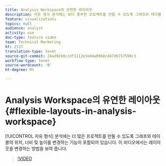 ```yaml
---
title: Analysis Workspace의 유연한 레이아웃
description: 자유 형식 분석에는 보다 풍부한 프로젝트를 만들 수 있도록 그래프와 테이블의 위치, 너비 및 높이를 변경하는 기능이 포함되어 있습니다. 이 비디오에서는 레이아웃을 변경하는 방법을 보여 줍니다.
feature: visualizations
topics: null
audience: analyst
activity: use
doc-type: feature video
team: Technical Marketing
kt: 2137
translation-type: tm+mt
source-git-commit: 24ad92b0ccdf1112e3ed4a0968cd47db757598c3
workflow-type: tm+mt
source-wordcount: '0'
ht-degree: 0%

---
```



# Analysis Workspace의 유연한 레이아웃 {#flexible-layouts-in-analysis-workspace}

[!UICONTROL 자유 형식] 분석에는 더 많은 프로젝트를 만들 수 있도록 그래프와 테이블의 위치, 너비 및 높이를 변경하는 기능이 포함되어 있습니다. 이 비디오에서는 레이아웃을 변경하는 방법을 보여 줍니다.

>[!VIDEO](https://video.tv.adobe.com/v/24706/?quality=12)
